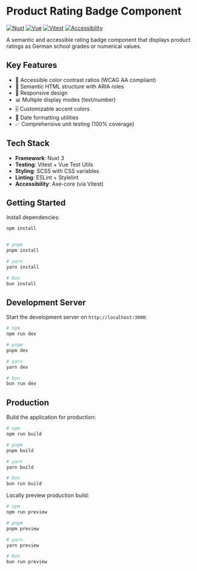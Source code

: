 # Product Rating Badge Component

[![Nuxt](https://img.shields.io/badge/Nuxt-3.15.4-00DC82?logo=nuxt.js)](https://nuxt.com)
[![Vue](https://img.shields.io/badge/Vue-3.5.13-4FC08D?logo=vuedotjs)](https://vuejs.org)
[![Vitest](https://img.shields.io/badge/Vitest-2.1.9-6E9F18?logo=vitest)](https://vitest.dev)
[![Accessibility](https://img.shields.io/badge/Accessibility-WCAG_AA-ED6C47)](https://www.w3.org/WAI/standards-guidelines/wcag/)

A semantic and accessible rating badge component that displays product ratings as German school grades or numerical values.

## Key Features
- 🎨 Accessible color contrast ratios (WCAG AA compliant)
- 🧩 Semantic HTML structure with ARIA roles
- 📱 Responsive design
- 📊 Multiple display modes (text/number)
- 🎚️ Customizable accent colors
- 📅 Date formatting utilities
- ✅ Comprehensive unit testing (100% coverage)

## Tech Stack
- **Framework**: Nuxt 3
- **Testing**: Vitest + Vue Test Utils
- **Styling**: SCSS with CSS variables
- **Linting**: ESLint + Stylelint
- **Accessibility**: Axe-core (via Vitest)

## Getting Started

Install dependencies:
```bash
npm install


# pnpm
pnpm install

# yarn
yarn install

# bun
bun install
```

## Development Server

Start the development server on `http://localhost:3000`:

```bash
# npm
npm run dev

# pnpm
pnpm dev

# yarn
yarn dev

# bun
bun run dev
```

## Production

Build the application for production:

```bash
# npm
npm run build

# pnpm
pnpm build

# yarn
yarn build

# bun
bun run build
```

Locally preview production build:

```bash
# npm
npm run preview

# pnpm
pnpm preview

# yarn
yarn preview

# bun
bun run preview
```
